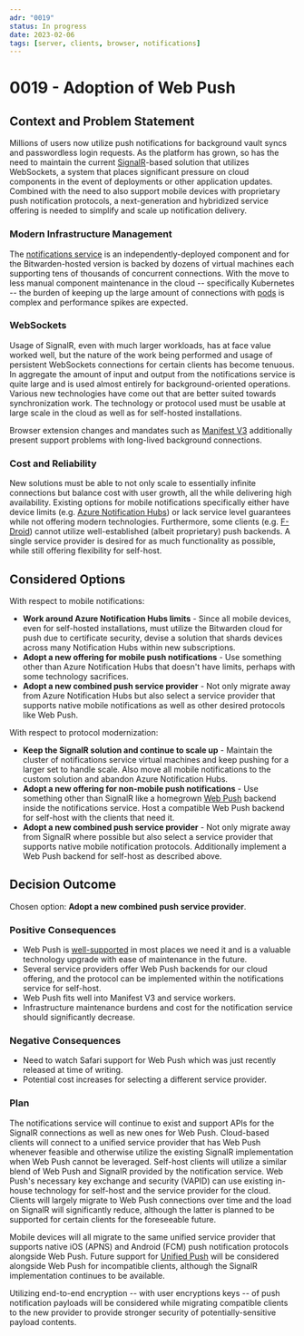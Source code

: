 ```yaml
---
adr: "0019"
status: In progress
date: 2023-02-06
tags: [server, clients, browser, notifications]
---
```


# 0019 - Adoption of Web Push

<AdrTable frontMatter={frontMatter}></AdrTable>

## Context and Problem Statement

Millions of users now utilize push notifications for background vault syncs and passwordless login
requests. As the platform has grown, so has the need to maintain the current
[SignalR][signalr]-based solution that utilizes WebSockets, a system that places significant
pressure on cloud components in the event of deployments or other application updates. Combined with
the need to also support mobile devices with proprietary push notification protocols, a
next-generation and hybridized service offering is needed to simplify and scale up notification
delivery.

### Modern Infrastructure Management

The [notifications service][notifications] is an independently-deployed component and for the
Bitwarden-hosted version is backed by dozens of virtual machines each supporting tens of thousands
of concurrent connections. With the move to less manual component maintenance in the cloud --
specifically Kubernetes -- the burden of keeping up the large amount of connections with
[pods][podlife] is complex and performance spikes are expected.

### WebSockets

Usage of SignalR, even with much larger workloads, has at face value worked well, but the nature of
the work being performed and usage of persistent WebSockets connections for certain clients has
become tenuous. In aggregate the amount of input and output from the notifications service is quite
large and is used almost entirely for background-oriented operations. Various new technologies have
come out that are better suited towards synchronization work. The technology or protocol used must
be usable at large scale in the cloud as well as for self-hosted installations.

Browser extension changes and mandates such as [Manifest V3][mv3] additionally present support
problems with long-lived background connections.

### Cost and Reliability

New solutions must be able to not only scale to essentially infinite connections but balance cost
with user growth, all the while delivering high availability. Existing options for mobile
notifications specifically either have device limits (e.g. [Azure Notification Hubs][hubspricing])
or lack service level guarantees while not offering modern technologies. Furthermore, some clients
(e.g. [F-Droid][fdroid]) cannot utilize well-established (albeit proprietary) push backends. A
single service provider is desired for as much functionality as possible, while still offering
flexibility for self-host.

## Considered Options

With respect to mobile notifications:

- **Work around Azure Notification Hubs limits** - Since all mobile devices, even for self-hosted
  installations, must utilize the Bitwarden cloud for push due to certificate security, devise a
  solution that shards devices across many Notification Hubs within new subscriptions.
- **Adopt a new offering for mobile push notifications** - Use something other than Azure
  Notification Hubs that doesn't have limits, perhaps with some technology sacrifices.
- **Adopt a new combined push service provider** - Not only migrate away from Azure Notification
  Hubs but also select a service provider that supports native mobile notifications as well as other
  desired protocols like Web Push.

With respect to protocol modernization:

- **Keep the SignalR solution and continue to scale up** - Maintain the cluster of notifications
  service virtual machines and keep pushing for a larger set to handle scale. Also move all mobile
  notifications to the custom solution and abandon Azure Notification Hubs.
- **Adopt a new offering for non-mobile push notifications** - Use something other than SignalR like
  a homegrown [Web Push][webpush] backend inside the notifications service. Host a compatible Web
  Push backend for self-host with the clients that need it.
- **Adopt a new combined push service provider** - Not only migrate away from SignalR where possible
  but also select a service provider that supports native mobile notification protocols.
  Additionally implement a Web Push backend for self-host as described above.

## Decision Outcome

Chosen option: **Adopt a new combined push service provider**.

### Positive Consequences

- Web Push is [well-supported][caniuse] in most places we need it and is a valuable technology
  upgrade with ease of maintenance in the future.
- Several service providers offer Web Push backends for our cloud offering, and the protocol can be
  implemented within the notifications service for self-host.
- Web Push fits well into Manifest V3 and service workers.
- Infrastructure maintenance burdens and cost for the notification service should significantly
  decrease.

### Negative Consequences

- Need to watch Safari support for Web Push which was just recently released at time of writing.
- Potential cost increases for selecting a different service provider.

### Plan

The notifications service will continue to exist and support APIs for the SignalR connections as
well as new ones for Web Push. Cloud-based clients will connect to a unified service provider that
has Web Push whenever feasible and otherwise utilize the existing SignalR implementation when Web
Push cannot be leveraged. Self-host clients will utilize a similar blend of Web Push and SignalR
provided by the notification service. Web Push's necessary key exchange and security (VAPID) can use
existing in-house technology for self-host and the service provider for the cloud. Clients will
largely migrate to Web Push connections over time and the load on SignalR will significantly reduce,
although the latter is planned to be supported for certain clients for the foreseeable future.

Mobile devices will all migrate to the same unified service provider that supports native iOS (APNS)
and Android (FCM) push notification protocols alongside Web Push. Future support for [Unified
Push][unifiedpush] will be considered alongside Web Push for incompatible clients, although the
SignalR implementation continues to be available.

Utilizing end-to-end encryption -- with user encryptions keys -- of push notification payloads will
be considered while migrating compatible clients to the new provider to provide stronger security of
potentially-sensitive payload contents.

[signalr]: https://dotnet.microsoft.com/en-us/apps/aspnet/signalr
[notifications]: https://github.com/bitwarden/server/tree/master/src/Notifications
[podlife]: https://kubernetes.io/docs/concepts/workloads/pods/pod-lifecycle/
[mv3]: https://developer.chrome.com/docs/extensions/mv3/intro/
[hubspricing]: https://azure.microsoft.com/en-us/pricing/details/notification-hubs/
[fdroid]: https://mobileapp.bitwarden.com/fdroid/
[caniuse]: https://caniuse.com/push-api
[webpush]: https://web.dev/push-notifications-web-push-protocol/
[unifiedpush]: https://unifiedpush.org/
